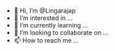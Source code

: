 - 👋 Hi, I’m @Lingarajap
- 👀 I’m interested in ...
- 🌱 I’m currently learning ...
- 💞️ I’m looking to collaborate on ...
- 📫 How to reach me ...

<!---
Lingarajap/Lingarajap is a ✨ special ✨ repository because its `README.md` (this file) appears on your GitHub profile.
You can click the Preview link to take a look at your changes.
--->
